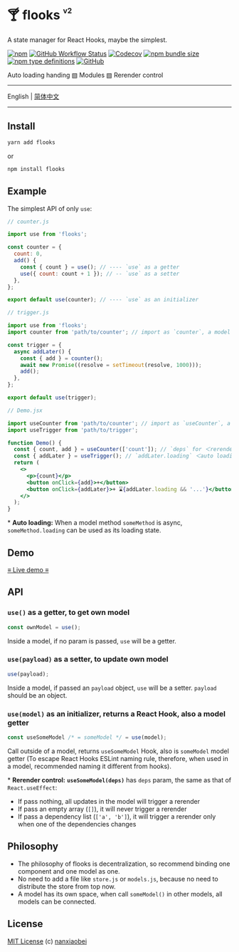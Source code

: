 # 🍸 flooks <sup><sup><sub>v2</sub></sup></sup>

A state manager for React Hooks, maybe the simplest.

[![npm](https://img.shields.io/npm/v/flooks?style=flat-square)](https://www.npmjs.com/package/flooks)
[![GitHub Workflow Status](https://img.shields.io/github/workflow/status/nanxiaobei/flooks/Test?style=flat-square)](https://github.com/nanxiaobei/flooks/actions?query=workflow%3ATest)
[![Codecov](https://img.shields.io/codecov/c/github/nanxiaobei/flooks?style=flat-square)](https://codecov.io/gh/nanxiaobei/flooks)
[![npm bundle size](https://img.shields.io/bundlephobia/minzip/flooks?style=flat-square)](https://bundlephobia.com/result?p=flooks)
[![npm type definitions](https://img.shields.io/npm/types/typescript?style=flat-square)](https://github.com/nanxiaobei/flooks/blob/master/src/index.ts)
[![GitHub](https://img.shields.io/github/license/nanxiaobei/flooks?style=flat-square)](https://github.com/nanxiaobei/flooks/blob/master/LICENSE)

Auto loading handing ▧ Modules ▧ Rerender control

---

English | [简体中文](./README.zh-CN.md)

---

## Install

```sh
yarn add flooks
```

or

```sh
npm install flooks
```

## Example

The simplest API of only `use`:

```js
// counter.js

import use from 'flooks';

const counter = {
  count: 0,
  add() {
    const { count } = use(); // ---- `use` as a getter
    use({ count: count + 1 }); // -- `use` as a setter
  },
};

export default use(counter); // ---- `use` as an initializer
```

```js
// trigger.js

import use from 'flooks';
import counter from 'path/to/counter'; // import as `counter`, a model getter¹

const trigger = {
  async addLater() {
    const { add } = counter();
    await new Promise((resolve = setTimeout(resolve, 1000)));
    add();
  },
};

export default use(trigger);
```

```jsx harmony
// Demo.jsx

import useCounter from 'path/to/counter'; // import as `useCounter`, a React Hook²
import useTrigger from 'path/to/trigger';

function Demo() {
  const { count, add } = useCounter(['count']); // `deps` for ＜rerender control＞
  const { addLater } = useTrigger(); // `addLater.loading` ＜auto loading＞ state
  return (
    <>
      <p>{count}</p>
      <button onClick={add}>+</button>
      <button onClick={addLater}>+ ⌛{addLater.loading && '...'}</button>
    </>
  );
}
```

\* **Auto loading:** When a model method `someMethod` is async, `someMethod.loading` can be used as its loading state.

## Demo

[≡ Live demo ≡](https://codesandbox.io/s/flooks-gqye5)

## API

### `use()` as a getter, to get own model

```js
const ownModel = use();
```

Inside a model, if no param is passed, `use` will be a getter.

### `use(payload)` as a setter, to update own model

```js
use(payload);
```

Inside a model, if passed an `payload` object, `use` will be a setter. `payload` should be an object.

### `use(model)` as an initializer, returns a React Hook, also a model getter

```js
const useSomeModel /* = someModel */ = use(model);
```

Call outside of a model, returns `useSomeModel` Hook, also is `someModel` model getter (To escape React Hooks ESLint naming rule, therefore, when used in a model, recommended naming it different from hooks).

\* **Rerender control:** **`useSomeModel(deps)`** has `deps` param, the same as that of `React.useEffect`:

- If pass nothing, all updates in the model will trigger a rerender
- If pass an empty array (`[]`), it will never trigger a rerender
- If pass a dependency list (`['a', 'b']`), it will trigger a rerender only when one of the dependencies changes

## Philosophy

- The philosophy of flooks is decentralization, so recommend binding one component and one model as one.
- No need to add a file like `store.js` or `models.js`, because no need to distribute the store from top now.
- A model has its own space, when call `someModel()` in other models, all models can be connected.

## License

[MIT License](https://github.com/nanxiaobei/flooks/blob/master/LICENSE) (c) [nanxiaobei](https://mrlee.me/)
